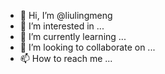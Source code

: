 - 👋 Hi, I’m @liulingmeng
- 👀 I’m interested in ...
- 🌱 I’m currently learning ...
- 💞️ I’m looking to collaborate on ...
- 📫 How to reach me ...

<!---
liulingmeng/liulingmeng is a ✨ special ✨ repository because its `README.md` (this file) appears on your GitHub profile.
You can click the Preview link to take a look at your changes.
--->
